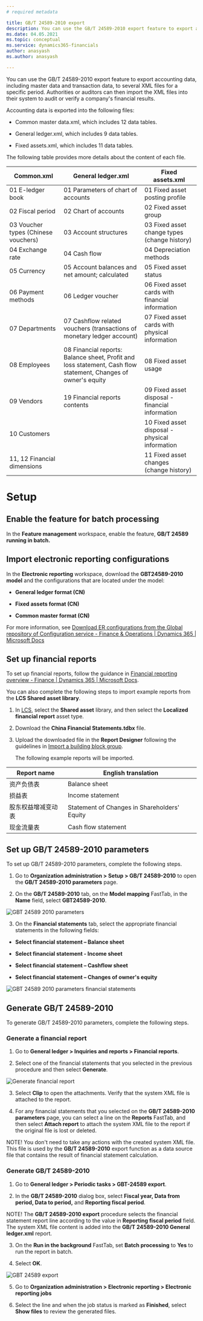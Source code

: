 ```yaml
---
# required metadata

title: GB/T 24589-2010 export
description: You can use the GB/T 24589-2010 export feature to export accounting data, including master data and transaction data, to several XML files for a specific period
ms.date: 04.05.2021
ms.topic: conceptual
ms.service: dynamics365-financials
author: anasyash
ms.author: anasyash

---
```


You can use the GB/T 24589-2010 export feature to export accounting
data, including master data and transaction data, to several XML files
for a specific period. Authorities or auditors can then import the XML
files into their system to audit or verify a company's financial
results.

Accounting data is exported into the following files:

-   Common master data.xml, which includes 12 data tables.

-   General ledger.xml, which includes 9 data tables.

-   Fixed assets.xml, which includes 11 data tables.

The following table provides more details about the content of each
file.

| **Common.xml** | **General ledger.xml** | **Fixed assets.xml** |
|-------------------------|-------------------------|-------------------------|
| 01 E-ledger book | 01 Parameters of chart of accounts | 01 Fixed asset posting profile |
| 02 Fiscal period | 02 Chart of accounts | 02 Fixed asset group |
| 03 Voucher types (Chinese vouchers) | 03 Account structures | 03 Fixed asset change types (change history) |
| 04 Exchange rate | 04 Cash flow | 04 Depreciation methods |
| 05 Currency | 05 Account balances and net amount; calculated | 05 Fixed asset status |
| 06 Payment methods | 06 Ledger voucher | 06 Fixed asset cards with financial information |
| 07 Departments | 07 Cashflow related vouchers (transactions of monetary ledger account) | 07 Fixed asset cards with physical information |
| 08 Employees | 08 Financial reports: Balance sheet, Profit and loss statement, Cash flow statement, Changes of owner's equity | 08 Fixed asset usage |
| 09 Vendors | 19 Financial reports contents | 09 Fixed asset disposal - financial information |
| 10 Customers |  | 10 Fixed asset disposal - physical information |
| 11, 12 Financial dimensions |  | 11 Fixed asset changes (change history) |


# Setup

## Enable the feature for batch processing

In the **Feature management** workspace, enable the feature, **GB/T
24589 running in batch.**

## Import electronic reporting configurations

In the **Electronic reporting** workspace, download the **GBT24589-2010
model** and the configurations that are located under the model:

- **General ledger format (CN)**

- **Fixed assets format (CN)**

- **Common master format (CN)**

For more information, see [Download ER configurations from the Global
repository of Configuration service - Finance & Operations | Dynamics
365 | Microsoft
Docs](https://docs.microsoft.com/en-us/dynamics365/fin-ops-core/dev-itpro/analytics/er-download-configurations-global-repo?toc=/dynamics365/finance/toc.json)

## Set up financial reports

To set up financial reports, follow the guidance in [Financial reporting
overview - Finance | Dynamics 365 | Microsoft
Docs](https://docs.microsoft.com/en-us/dynamics365/finance/general-ledger/financial-reporting-getting-started).

You can also complete the following steps to import example reports from
the **LCS Shared asset library**.

1.  In [LCS](https://lcs.dynamics.com/v2), select the **Shared asset**
    library, and then select the **Localized financial report** asset
    type.

2.  Download the **China Financial Statements.tdbx** file.

3.  Upload the downloaded file in the **Report Designer** following the
    guidelines in [Import a building block
    group](https://docs.microsoft.com/en-us/dynamics365/fin-ops-core/dev-itpro/analytics/financial-report-components#import-a-building-block-group).

    The following example reports will be imported.

| **Report name** | **English translation** |
|-------------------------|-------------------------|
| 资产负债表 | Balance sheet |
| 损益表 | Income statement |
| 股东权益增减变动表 | Statement of Changes in Shareholders' Equity |
| 现金流量表 | Cash flow statement |


## Set up GB/T 24589-2010 parameters

To set up GB/T 24589-2010 parameters, complete the following steps.

1.  Go to **Organization administration &gt; Setup &gt; GB/T
    24589-2010** to open the **GB/T 24589-2010 parameters** page.

2.  On the **GB/T 24589-2010** tab, on the **Model mapping** FastTab, in
    the **Name** field, select **GBT24589-2010**.

![GBT 24589 2010 parameters ](media/image1.png)

3.  On the **Financial statements** tab, select the appropriate
    financial statements in the following fields:

- **Select financial statement – Balance sheet**

- **Select financial statement - Income sheet**

- **Select financial statement – Cashflow sheet**

- **Select financial statement – Changes of owner's equity**

![GBT 24589 2010 parameters   financial statements](media/image2.png)

## Generate GB/T 24589-2010

To generate GB/T 24589-2010 parameters, complete the following steps.

### Generate a financial report

1.  Go to **General ledger &gt; Inquiries and reports &gt; Financial
    reports**.

2.  Select one of the financial statements that you selected in the
    previous procedure and then select **Generate**.

![Generate financial report](media/image3.png)

3.  Select **Clip** to open the attachments. Verify that the system XML
    file is attached to the report.

4.  For any financial statements that you selected on the **GB/T
    24589-2010 parameters** page, you can select a line on the
 **Reports** FastTab, and then select **Attach report** to attach the
    system XML file to the report if the original file is lost or
    deleted.

NOTE! You don't need to take any actions with the created system XML
file. This file is used by the **GB/T 24589-2010** export function as
a data source file that contains the result of financial statement
calculation.

### Generate GB/T 24589-2010

1.  Go to **General ledger &gt; Periodic tasks &gt; GBT-24589 export**.

2.  In the **GB/T 24589-2010** dialog box, select **Fiscal year, Data
    from period, Data to period,** and **Reporting fiscal period**.

NOTE! The **GB/T 24589-2010 export** procedure selects the financial
statement report line according to the value in **Reporting fiscal
period** field. The system XML file content is added into the **GB/T
24589-2010 General ledger.xml** report.

3.  On the **Run in the background** FastTab, set **Batch processing**
    to **Yes** to run the report in batch.

4.  Select **OK**.

![GBT 24589 export](media/image4.png)

5.  Go to **Organization administration &gt; Electronic reporting &gt; Electronic reporting jobs**

6.  Select the line and when the job status is marked as **Finished**,
    select **Show files** to review the generated files.



